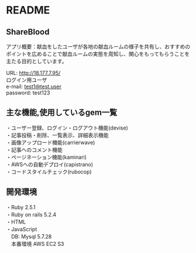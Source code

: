 # README

## ShareBlood

アプリ概要：献血をしたユーザが各地の献血ルームの様子を共有し、おすすめのポイントを広めることで献血ルームの実態を周知し、関心をもってもらうことを主たる目的としています。

URL: http://18.177.7.95/  
ログイン用ユーザ  
e-mail: test1@test.user  
password: test123  

## 主な機能,使用しているgem一覧
・ユーザー登録、ログイン・ログアウト機能(devise)  
・記事投稿・削除、一覧表示、詳細表示機能  
・画像アップロード機能(carrierwave)  
・記事へのコメント機能  
・ページネーション機能(kaminari)  
・AWSへの自動デプロイ(capistrano)  
・コードスタイルチェック(rubocop)
## 開発環境
・Ruby 2.5.1  
・Ruby on rails 5.2.4  
・HTML  
・JavaScript  
　DB: Mysql 5.7.28  
　本番環境 AWS EC2 S3
